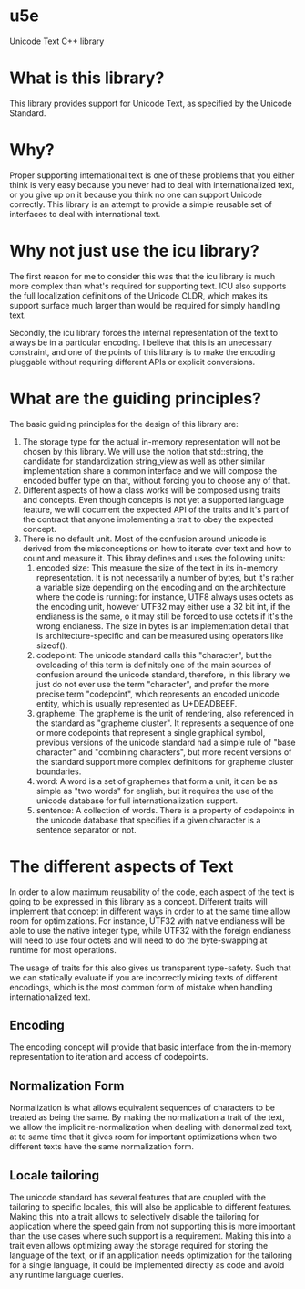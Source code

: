 # u5e
Unicode Text C++ library

# What is this library?

This library provides support for Unicode Text, as specified by the Unicode Standard.

# Why?

Proper supporting international text is one of these problems that you either think is very easy because you never had to deal with internationalized text, or you give up on it because you think no one can support Unicode correctly. This library is an attempt to provide a simple reusable set of interfaces to deal with international text.

# Why not just use the icu library?

The first reason for me to consider this was that the icu library is much more complex than what's required for supporting text. ICU also supports the full localization definitions of the Unicode CLDR, which makes its support surface much larger than would be required for simply handling text.

Secondly, the icu library forces the internal representation of the text to always be in a particular encoding. I believe that this is an unecessary constraint, and one of the points of this library is to make the encoding pluggable without requiring different APIs or explicit conversions.

# What are the guiding principles?

The basic guiding principles for the design of this library are:

1. The storage type for the actual in-memory representation will not be chosen by this library. We will use the notion that std::string, the candidate for standardization string_view as well as other similar implementation share a common interface and we will compose the encoded buffer type on that, without forcing you to choose any of that.
2. Different aspects of how a class works will be composed using traits and concepts. Even though concepts is not yet a supported language feature, we will document the expected API of the traits and it's part of the contract that anyone implementing a trait to obey the expected concept.
3. There is no default unit. Most of the confusion around unicode is derived from the misconceptions on how to iterate over text and how to count and measure it. This libray defines and uses the following units:
   1. encoded size: This measure the size of the text in its in-memory representation. It is not necessarily a number of bytes, but it's rather a variable size depending on the encoding and on the architecture where the code is running: for instance, UTF8 always uses octets as the encoding unit, however UTF32 may either use a 32 bit int, if the endianess is the same, o it may still be forced to use octets if it's the wrong endianess. The size in bytes is an implementation detail that is architecture-specific and can be measured using operators like sizeof().
   2. codepoint: The unicode standard calls this "character", but the oveloading of this term is definitely one of the main sources of confusion around the unicode standard, therefore, in this library we just do not ever use the term "character", and prefer the more precise term "codepoint", which represents an encoded unicode entity, which is usually represented as U+DEADBEEF.
   3. grapheme: The grapheme is the unit of rendering, also referenced in the standard as "grapheme cluster". It represents a sequence of one or more codepoints that represent a single graphical symbol, previous versions of the unicode standard had a simple rule of "base character" and "combining characters", but more recent versions of the standard support more complex definitions for grapheme cluster boundaries.
   4. word: A word is a set of graphemes that form a unit, it can be as simple as "two words" for english, but it requires the use of the unicode database for full internationalization support.
   5. sentence: A collection of words. There is a property of codepoints in the unicode database that specifies if a given character is a sentence separator or not.

# The different aspects of Text

In order to allow maximum reusability of the code, each aspect of the text is going to be expressed in this library as a concept. Different traits will implement that concept in different ways in order to at the same time allow room for optimizations. For instance, UTF32 with native endianess will be able to use the native integer type, while UTF32 with the foreign endianess will need to use four octets and will need to do the byte-swapping at runtime for most operations.

The usage of traits for this also gives us transparent type-safety. Such that we can statically evaluate if you are incorrectly mixing texts of different encodings, which is the most common form of mistake when handling internationalized text.

## Encoding

The encoding concept will provide that basic interface from the in-memory representation to iteration and access of codepoints.

## Normalization Form

Normalization is what allows equivalent sequences of characters to be treated as being the same. By making the normalization a trait of the text, we allow the implicit re-normalization when dealing with denormalized text, at te same time that it gives room for important optimizations when two different texts have the same normalization form.

## Locale tailoring

The unicode standard has several features that are coupled with the tailoring to specific locales, this will also be applicable to different features. Making this into a trait allows to selectively disable the tailoring for application where the speed gain from not supporting this is more important than the use cases where such support is a requirement. Making this into a trait even allows optimizing away the storage required for storing the language of the text, or if an application needs optimization for the tailoring for a single language, it could be implemented directly as code and avoid any runtime language queries.

